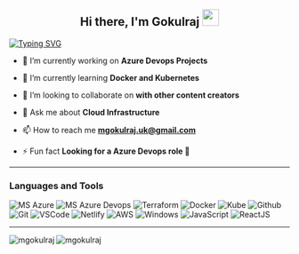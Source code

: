 <h2 align="center">Hi there, I'm Gokulraj <img src="https://raw.githubusercontent.com/MartinHeinz/MartinHeinz/master/wave.gif" width="30px"></h2>

[![Typing SVG](https://readme-typing-svg.herokuapp.com?font=Crimson+Text&pause=1000&color=4338F7&random=false&width=435&lines=I'm+an+Azure+Cloud+Engineer)](https://git.io/typing-svg)


- 🔭 I’m currently working on **Azure Devops Projects**

- 🌱 I’m currently learning **Docker and Kubernetes**

- 👯 I’m looking to collaborate on **with other content creators**

- 💬 Ask me about **Cloud Infrastructure**

- 📫 How to reach me **mgokulraj.uk@gmail.com**

- ⚡ Fun fact **Looking for a Azure Devops role 🤣**

---

<h3 align="left">Languages and Tools</h3>

![MS Azure](https://img.shields.io/badge/Microsoft_Azure-0089D6?style=for-the-badge&logo=microsoft-azure&logoColor=white)
![MS Azure Devops](https://img.shields.io/badge/Azure_DevOps-0078D7?style=for-the-badge&logo=azure-devops&logoColor=white)
![Terraform](https://img.shields.io/badge/Terraform-7B42BC?style=for-the-badge&logo=terraform&logoColor=white)
![Docker](https://img.shields.io/badge/Docker-2CA5E0?style=for-the-badge&logo=docker&logoColor=white)
![Kube](https://img.shields.io/badge/kubernetes-326ce5.svg?&style=for-the-badge&logo=kubernetes&logoColor=white)
![Github](https://img.shields.io/badge/GitHub-100000?style=for-the-badge&logo=github&logoColor=white)
![Git](https://img.shields.io/badge/-Git-F05032?style=for-the-badge&logo=git&logoColor=white)
![VSCode](https://img.shields.io/badge/-Visual%20Studio%20Code-0078d7?style=for-the-badge&logo=visualstudiocode&logoColor=white)
![Netlify](https://img.shields.io/badge/Netlify-00C7B7?style=for-the-badge&logo=netlify&logoColor=white)
![AWS](https://img.shields.io/badge/Amazon_AWS-232F3E?style=for-the-badge&logo=amazon-aws&logoColor=white)
![Windows](https://img.shields.io/badge/Windows-0078D6?style=for-the-badge&logo=windows&logoColor=white)
![JavaScript](https://img.shields.io/badge/JavaScript-F7DF1E?style=for-the-badge&logo=javascript&logoColor=black)
![ReactJS](https://img.shields.io/badge/React.js-35495E?style=for-the-badge&logo=react&logoColor=#61DAFB)
  
  ---

<p><img align="left" src="https://github-readme-stats.vercel.app/api/top-langs?username=mgokulraj&show_icons=true&locale=en&layout=compact" alt="mgokulraj" /></p>


<p><img align="center" src="https://github-readme-streak-stats.herokuapp.com/?user=mgokulraj&" alt="mgokulraj" /></p>
  
